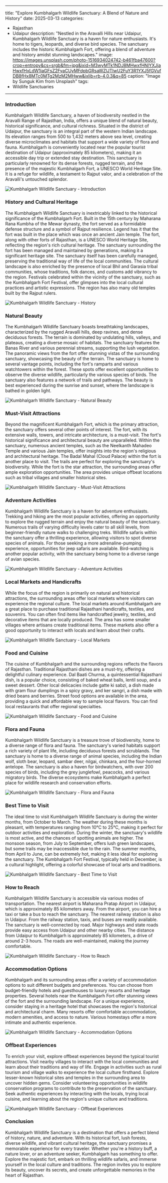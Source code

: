 
---
title: "Explore Kumbhalgarh Wildlife Sanctuary: A Blend of Nature and History"
date: 2025-03-13
categories:
  - Rajasthan
  - Udaipur
description: "Nestled in the Aravalli Hills near Udaipur, Kumbhalgarh Wildlife Sanctuary is a haven for nature enthusiasts. It's home to tigers, leopards, and diverse bird species. The sanctuary includes the historic Kumbhalgarh Fort, offering a blend of adventure and history amidst stunning landscapes."
image: https://images.unsplash.com/photo-1516934024742-b461fba47600?crop=entropy&cs=srgb&fm=jpg&ixid=M3wyMTk1NDJ8MHwxfHNlYXJjaHwxfHxLdW1iaGFsZ2FyaCUyMFdpbGRsaWZlJTIwU2FuY3R1YXJ5fGVufDB8fHx8MTc0MTg2MzM2MHww&ixlib=rb-4.0.3&q=85
caption: "Image by Sunguk Kim from Unsplash"
tags: 
  - Wildlife Sanctuaries
---


### **Introduction**

Kumbhalgarh Wildlife Sanctuary, a haven of biodiversity nestled in the Aravalli Range of Rajasthan, India, offers a unique blend of natural beauty, historical significance, and cultural richness. Situated in the district of Udaipur, the sanctuary is an integral part of the western Indian landscape. Its elevation ranges from 500 to 1,432 meters above sea level, creating diverse microclimates and habitats that support a wide variety of flora and fauna. Kumbhalgarh is conveniently located near the popular tourist destination of Udaipur (approximately 85 kilometers), making it an accessible day trip or extended stay destination. This sanctuary is particularly renowned for its dense forests, rugged terrain, and the presence of the majestic Kumbhalgarh Fort, a UNESCO World Heritage Site. It is a refuge for wildlife, a testament to Rajput valor, and a celebration of the Aravalli's untouched splendor.

<img src="placeholder_image_kumbhalgarh_intro.jpg" alt="Kumbhalgarh Wildlife Sanctuary - Introduction">

### **History and Cultural Heritage**

The Kumbhalgarh Wildlife Sanctuary is inextricably linked to the historical significance of the Kumbhalgarh Fort. Built in the 15th century by Maharana Rana Kumbha of the Mewar dynasty, the fort served as a formidable defense structure and a symbol of Rajput resilience. Legend has it that the fort was built in the place which was once an ancient Jain temple. The fort, along with other forts of Rajasthan, is a UNESCO World Heritage Site, reflecting the region's rich cultural heritage. The sanctuary surrounding the fort has been managed and maintained by generations, making it a significant heritage site. The sanctuary itself has been carefully managed, preserving the traditional way of life of the local communities. The cultural landscape is also enriched by the presence of local Bhil and Garasia tribal communities, whose traditions, folk dances, and customs add vibrancy to the region. Festivals celebrated within the vicinity of the sanctuary, such as the Kumbhalgarh Fort Festival, offer glimpses into the local cultural practices and artistic expressions. The region has also many old temples built by the Rajput rulers.

<img src="placeholder_image_kumbhalgarh_history.jpg" alt="Kumbhalgarh Wildlife Sanctuary - History">

### **Natural Beauty**

The Kumbhalgarh Wildlife Sanctuary boasts breathtaking landscapes, characterized by the rugged Aravalli hills, deep ravines, and dense deciduous forests. The terrain is dominated by undulating hills, valleys, and plateaus, creating a diverse mosaic of habitats. The sanctuary features the Banas River and various perennial streams, supporting the lush vegetation. The panoramic views from the fort offer stunning vistas of the surrounding sanctuary, showcasing the beauty of the terrain. The sanctuary is home to several vantage points, including the fort's ramparts and various watchtowers within the forest. These spots offer excellent opportunities to observe the diverse wildlife, particularly the various species of birds. The sanctuary also features a network of trails and pathways. The beauty is best experienced during the sunrise and sunset, where the landscape is bathed in golden light.

<img src="placeholder_image_kumbhalgarh_natural_beauty.jpg" alt="Kumbhalgarh Wildlife Sanctuary - Natural Beauty">

### **Must-Visit Attractions**

Beyond the magnificent Kumbhalgarh Fort, which is the primary attraction, the sanctuary offers several other points of interest. The fort, with its extensive walls, towers, and intricate architecture, is a must-visit. The fort's historical significance and architectural beauty are unparalleled. Within the sanctuary, numerous ancient temples, such as the Neelkanth Mahadeo Temple and various Jain temples, offer insights into the region's religious and architectural heritage. The Badal Mahal (Cloud Palace) within the fort is another place to visit. The trails are perfect for exploring the sanctuary's biodiversity.
While the fort is the star attraction, the surrounding areas offer ample exploration opportunities. The area provides unique offbeat locations such as tribal villages and smaller historical sites.

<img src="placeholder_image_kumbhalgarh_attractions.jpg" alt="Kumbhalgarh Wildlife Sanctuary - Must-Visit Attractions">

### **Adventure Activities**

Kumbhalgarh Wildlife Sanctuary is a haven for adventure enthusiasts. Trekking and hiking are the most popular activities, offering an opportunity to explore the rugged terrain and enjoy the natural beauty of the sanctuary. Numerous trails of varying difficulty levels cater to all skill levels, from beginner-friendly nature walks to challenging treks. Wildlife safaris within the sanctuary offer a thrilling experience, allowing visitors to spot diverse species of animals. For those seeking a more adrenaline-pumping experience, opportunities for jeep safaris are available. Bird-watching is another popular activity, with the sanctuary being home to a diverse range of avian species.

<img src="placeholder_image_kumbhalgarh_adventure.jpg" alt="Kumbhalgarh Wildlife Sanctuary - Adventure Activities">

### **Local Markets and Handicrafts**

While the focus of the region is primarily on natural and historical attractions, the surrounding areas offer local markets where visitors can experience the regional culture. The local markets around Kumbhalgarh are a great place to purchase traditional Rajasthani handicrafts, textiles, and souvenirs. You can often find items like handcrafted jewelry, textiles, and decorative items that are locally produced. The area has some smaller villages where artisans create traditional items. These markets also offer a good opportunity to interact with locals and learn about their crafts.

<img src="placeholder_image_kumbhalgarh_markets.jpg" alt="Kumbhalgarh Wildlife Sanctuary - Local Markets">

### **Food and Cuisine**

The cuisine of Kumbhalgarh and the surrounding regions reflects the flavors of Rajasthan. Traditional Rajasthani dishes are a must-try, offering a delightful culinary experience. Dal Baati Churma, a quintessential Rajasthani dish, is a popular choice, consisting of baked wheat balls, lentil soup, and a sweet dessert. Other local delicacies include gatte ki sabzi, a dish made with gram flour dumplings in a spicy gravy, and ker sangri, a dish made with dried beans and berries. Street food options are available in the area, providing a quick and affordable way to sample local flavors. You can find local restaurants that offer regional specialties.

<img src="placeholder_image_kumbhalgarh_food.jpg" alt="Kumbhalgarh Wildlife Sanctuary - Food and Cuisine">

### **Flora and Fauna**

Kumbhalgarh Wildlife Sanctuary is a treasure trove of biodiversity, home to a diverse range of flora and fauna. The sanctuary's varied habitats support a rich variety of plant life, including deciduous forests and scrublands. The sanctuary is home to a diverse range of animal species, including the Indian wolf, sloth bear, leopard, sambar deer, nilgai, chinkara, and the four-horned antelope. The sanctuary is also a haven for birdwatchers, with over 200 species of birds, including the grey junglefowl, peacocks, and various migratory birds. The diverse ecosystems make Kumbhalgarh a perfect place for wildlife research and conservation efforts.

<img src="placeholder_image_kumbhalgarh_flora_fauna.jpg" alt="Kumbhalgarh Wildlife Sanctuary - Flora and Fauna">

### **Best Time to Visit**

The ideal time to visit Kumbhalgarh Wildlife Sanctuary is during the winter months, from October to March. The weather during these months is pleasant, with temperatures ranging from 10°C to 25°C, making it perfect for outdoor activities and exploration. During the winter, the sanctuary's wildlife is most active, and the chances of spotting animals are higher. The monsoon season, from July to September, offers lush green landscapes, but some trails may be inaccessible due to the rain. The summer months, from April to June, can be extremely hot, making it less ideal for exploring the sanctuary. The Kumbhalgarh Fort Festival, typically held in December, is a cultural highlight, offering a colorful showcase of local arts and traditions.

<img src="placeholder_image_kumbhalgarh_best_time.jpg" alt="Kumbhalgarh Wildlife Sanctuary - Best Time to Visit">

### **How to Reach**

Kumbhalgarh Wildlife Sanctuary is accessible via various modes of transportation. The nearest airport is Maharana Pratap Airport in Udaipur, which is approximately 85 kilometers away. From the airport, you can hire a taxi or take a bus to reach the sanctuary. The nearest railway station is also in Udaipur. From the railway station, taxis, and buses are readily available. The sanctuary is well-connected by road. Major highways and state roads provide easy access from Udaipur and other nearby cities. The distance from Udaipur to Kumbhalgarh is approximately 85 kilometers, a drive of around 2-3 hours. The roads are well-maintained, making the journey comfortable.

<img src="placeholder_image_kumbhalgarh_how_to_reach.jpg" alt="Kumbhalgarh Wildlife Sanctuary - How to Reach">

### **Accommodation Options**

Kumbhalgarh and its surrounding areas offer a variety of accommodation options to suit different budgets and preferences. You can choose from budget-friendly hotels and guesthouses to luxury resorts and heritage properties. Several hotels near the Kumbhalgarh Fort offer stunning views of the fort and the surrounding landscape. For a unique experience, consider staying in a heritage hotel that showcases the region's historical and architectural charm. Many resorts offer comfortable accommodation, modern amenities, and access to nature. Various homestays offer a more intimate and authentic experience.

<img src="placeholder_image_kumbhalgarh_accommodation.jpg" alt="Kumbhalgarh Wildlife Sanctuary - Accommodation Options">

### **Offbeat Experiences**

To enrich your visit, explore offbeat experiences beyond the typical tourist attractions. Visit nearby villages to interact with the local communities and learn about their traditions and way of life. Engage in activities such as rural tourism and village walks to experience the local culture firsthand. Explore lesser-known historical sites and temples in the surrounding area to uncover hidden gems. Consider volunteering opportunities in wildlife conservation programs to contribute to the preservation of the sanctuary. Seek authentic experiences by interacting with the locals, trying local cuisine, and learning about the region's unique culture and traditions.

<img src="placeholder_image_kumbhalgarh_offbeat.jpg" alt="Kumbhalgarh Wildlife Sanctuary - Offbeat Experiences">

### **Conclusion**

Kumbhalgarh Wildlife Sanctuary is a destination that offers a perfect blend of history, nature, and adventure. With its historical fort, lush forests, diverse wildlife, and vibrant cultural heritage, the sanctuary promises a memorable experience for every traveler. Whether you're a history buff, a nature lover, or an adventure seeker, Kumbhalgarh has something to offer. Explore the majestic fort, embark on thrilling wildlife safaris, and immerse yourself in the local culture and traditions. The region invites you to explore its beauty, uncover its secrets, and create unforgettable memories in the heart of Rajasthan.


